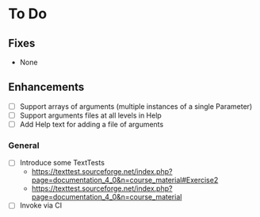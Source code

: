 # To Do

## Fixes

- None

## Enhancements

- [ ] Support arrays of arguments (multiple instances of a single Parameter)
- [ ] Support arguments files at all levels in Help
- [ ] Add Help text for adding a file of arguments

### General

- [ ] Introduce some TextTests
  - https://texttest.sourceforge.net/index.php?page=documentation_4_0&n=course_material#Exercise2
  - https://texttest.sourceforge.net/index.php?page=documentation_4_0&n=course_material
- [ ] Invoke via CI
